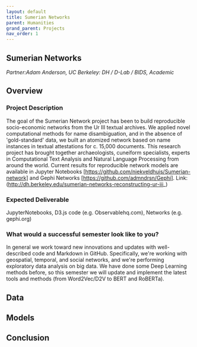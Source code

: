 ```yaml
---
layout: default
title: Sumerian Networks
parent: Humanities
grand_parent: Projects
nav_order: 1
---
```


## Sumerian Networks
*Partner:Adam Anderson, UC Berkeley: DH / D-Lab / BIDS, Academic*

## Overview
### Project Description
The goal of the Sumerian Network project has been to build reproducible socio-economic networks from the Ur III textual archives. We applied novel computational methods for name disambiguation, and in the absence of 'gold-standard' data, we built an atomized network based on name instances in textual attestations for c. 15,000 documents. This research project has brought together archaeologists, cuneiform specialists, experts in Computational Text Analysis and Natural Language Processing from around the world. Current results for reproducible network models are available in Jupyter Notebooks [https://github.com/niekveldhuis/Sumerian-network] and Gephi Networks [https://github.com/admndrsn/Gephi].
Link: (http://dh.berkeley.edu/sumerian-networks-reconstructing-ur-iii_)
### Expected Deliverable
JupyterNotebooks, D3.js code (e.g. Observablehq.com), Networks (e.g. gephi.org)
### What would a successful semester look like to you?
In general we work toward new innovations and updates with well-described code and Markdown in GitHub. Specifically, we're working with geospatial, temporal, and social networks, and we're performing exploratory data analysis on big data. We have done some Deep Learning methods before, so this semester we will update and implement the latest tools and methods (from Word2Vec/D2V to BERT and RoBERTa).

## Data

## Models

## Conclusion


```python

```
